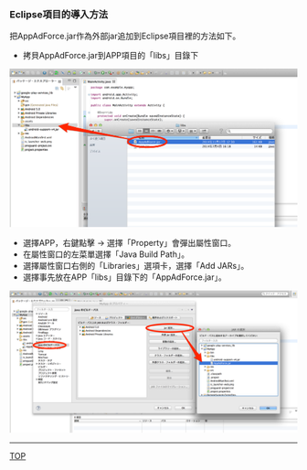 ### Eclipse項目的導入方法

把AppAdForce.jar作為外部jar追加到Eclipse項目裡的方法如下。

* 拷貝AppAdForce.jar到APP項目的「libs」目錄下


![integration01](./img01.png)

* 選擇APP，右鍵點擊 -> 選擇「Property」會彈出屬性窗口。
* 在屬性窗口的左菜單選擇「Java Build Path」。
* 選擇屬性窗口右側的「Libraries」選項卡，選擇「Add JARs」。
* 選擇事先放在APP「libs」目錄下的「AppAdForce.jar」。

![integration02](./img02.png)

---
[TOP](/3.x/lang/zh-tw/README.md)
